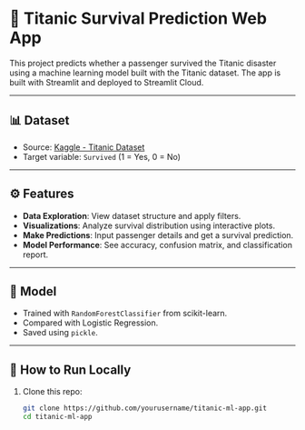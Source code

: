 
# 🚢 Titanic Survival Prediction Web App

This project predicts whether a passenger survived the Titanic disaster using a machine learning model built with the Titanic dataset. The app is built with Streamlit and deployed to Streamlit Cloud.

---

## 📊 Dataset

- Source: [Kaggle - Titanic Dataset](https://www.kaggle.com/datasets/yasserh/titanic-dataset)
- Target variable: `Survived` (1 = Yes, 0 = No)

---

## ⚙️ Features

- **Data Exploration**: View dataset structure and apply filters.
- **Visualizations**: Analyze survival distribution using interactive plots.
- **Make Predictions**: Input passenger details and get a survival prediction.
- **Model Performance**: See accuracy, confusion matrix, and classification report.

---

## 🧪 Model

- Trained with `RandomForestClassifier` from scikit-learn.
- Compared with Logistic Regression.
- Saved using `pickle`.

---

## 🧾 How to Run Locally

1. Clone this repo:
   ```bash
   git clone https://github.com/yourusername/titanic-ml-app.git
   cd titanic-ml-app

